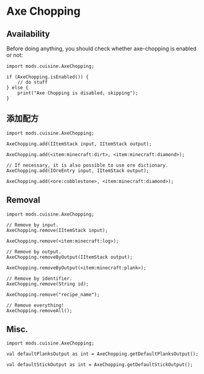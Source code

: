 # Axe Chopping

## Availability

Before doing anything, you should check whether axe-chopping is enabled or not:

```zenscript
import mods.cuisine.AxeChopping;

if (AxeChopping.isEnabled()) {
    // do stuff
} else {
    print("Axe Chopping is disabled, skipping");
}
```

## 添加配方

```zenscript
import mods.cuisine.AxeChopping;

AxeChopping.add(IItemStack input, IItemStack output);

AxeChopping.add(<item:minecraft:dirt>, <item:minecraft:diamond>);

// If necessary, it is also possible to use ore dictionary.
AxeChopping.add(IOreEntry input, IItemStack output);

AxeChopping.add(<ore:cobblestone>, <item:minecraft:diamond>);
```

## Removal

```zenscript
import mods.cuisine.AxeChopping;

// Remove by input.
AxeChopping.remove(IItemStack input);

AxeChopping.remove(<item:minecraft:log>);

// Remove by output.
AxeChopping.removeByOutput(IItemStack output);

AxeChopping.removeByOutput(<item:minecraft:plank>);

// Remove by identifier.
AxeChopping.remove(String id);

AxeChopping.remove("recipe_name");

// Remove everything!
AxeChopping.removeAll();
```

## Misc.

```zenscript
import mods.cuisine.AxeChopping;

val defaultPlanksOutput as int = AxeChopping.getDefaultPlanksOutput();

val defaultStickOutput as int = AxeChopping.getDefaultStickOutput();
```
